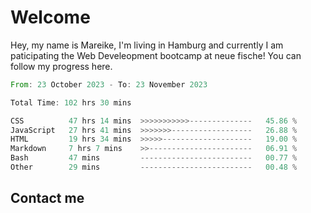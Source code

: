 # Welcome

Hey, my name is Mareike, I'm living in Hamburg and currently I am paticipating the Web Develeopment bootcamp at neue fische!
You can follow my progress here.

<!--START_SECTION:waka-->

```rust
From: 23 October 2023 - To: 23 November 2023

Total Time: 102 hrs 30 mins

CSS          47 hrs 14 mins  >>>>>>>>>>>--------------   45.86 %
JavaScript   27 hrs 41 mins  >>>>>>>------------------   26.88 %
HTML         19 hrs 34 mins  >>>>>--------------------   19.00 %
Markdown     7 hrs 7 mins    >>-----------------------   06.91 %
Bash         47 mins         -------------------------   00.77 %
Other        29 mins         -------------------------   00.48 %
```

<!--END_SECTION:waka-->

## Contact me



